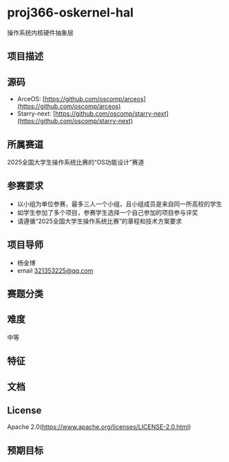 # proj366-oskernel-hal

操作系统内核硬件抽象层

## 项目描述



## 源码

- ArceOS: [https://github.com/oscomp/arceos](https://github.com/oscomp/arceos)
- Starry-next: [https://github.com/oscomp/starry-next](https://github.com/oscomp/starry-next)

## 所属赛道

2025全国大学生操作系统比赛的“OS功能设计”赛道

## 参赛要求

- 以小组为单位参赛，最多三人一个小组，且小组成员是来自同一所高校的学生
- 如学生参加了多个项目，参赛学生选择一个自己参加的项目参与评奖
- 请遵循“2025全国大学生操作系统比赛”的章程和技术方案要求


## 项目导师

- 杨金博
- email 321353225@qq.com

## 赛题分类

## 难度
中等

## 特征

## 文档

## License

Apache 2.0(https://www.apache.org/licenses/LICENSE-2.0.html)

## 预期目标

